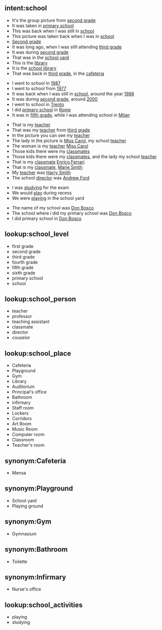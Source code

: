## intent:school
<!-- Specific places and concepts of school -->
- It's the group picture from [second grade](school_level)
- It was taken in [primary school](school_level)
- This was back when I was still in [school](school_level)
- This picture was taken back when I was in [school](school_level)
- [Second grade](school_level)
- It was long ago, when I was still attending [third grade](school_level)
- It was during [second grade](school_level)
- That was in the [school yard](school_place)
- This is the [library](school_place)
- It is the [school library](school_place)
- That was back in [third grade](school_level), in the [cafeteria](school_place)
<!-- Places and time -->
- I went to school in [1987](date)
- I went to school from [1977](date)
- It was back when I was still in [school](school_level), around the year [1988](date)
- It was during [second grade](school_level), around [2000](date)
- I went to school in [Trento](place)
- I did [primary school](school_level) in [Rome](place)
- It was in [fifth grade](school_level), while I was attending school in [Milan](Place)
<!-- People -->
- That is my [teacher](school_person)
- That was my [teacher](school_person) from [third grade](school_level)
- In the picture you can see my [teacher](school_person)
- The lady in the picture is [Miss Carol](name), my school [teacher](school_person)
- The woman is my [teacher](school_person) [Miss Carol](name)
- Those kids there were my [classmates](school_person)
- Those kids there were my [classmates](school_person), and the lady my school [teacher](school_person)
- That is my [classmate](school_person) [Enrico Ferrari](name)
- That is my [classmate](school_person), [Marie Smith](name)
- My [teacher](school_person) was [Harry Smith](name)
- The school [director](school_person) was [Andrew Ford](name)
<!-- Activities -->
- I was [studying](school_activity) for the exam
- We would [play](school_activity:playing) during recess
- We were [playing](school_activity) in the school yard
<!-- School name -->
- The name of my school was [Don Bosco](school_name)
- The school where i did my primary school was [Don Bosco](school_name)
- I did primary school in [Don Bosco](school_name)


## lookup:school_level
- first grade
- second grade
- third grade
- fourth grade
- fifth grade
- sixth grade
- primary school
- school

## lookup:school_person
- teacher 
- professor
- teaching assistant
- classmate 
- director 
- couselor 

## lookup:school_place
- Cafeteria 
- Playground 
- Gym 
- Library 
- Auditorium 
- Principal's office 
- Bathroom 
- infirmary
- Staff room 
- Lockers 
- Corridors 
- Art Room
- Music Room
- Computer room 
- Classroom 
- Teacher's room

## synonym:Cafeteria
- Mensa

## synonym:Playground
- School yard
- Playing ground

## synonym:Gym
- Gymnasium

## synonym:Bathroom
- Toilette

## synonym:Infirmary
- Nurse's office 

## lookup:school_activities
- playing
- studying

